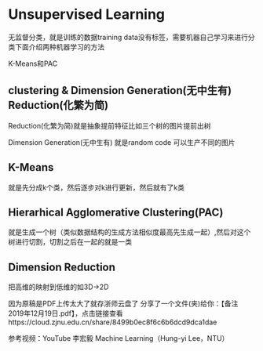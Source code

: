 # Unsupervised Learning

无监督分类，就是训练的数据training data没有标签，需要机器自己学习来进行分类下面介绍两种机器学习的方法

K-Means和PAC

## clustering & Dimension Generation(无中生有)  Reduction(化繁为简)

Reduction(化繁为简)就是抽象提前特征比如三个树的图片提前出树

Dimension Generation(无中生有)  就是random code 可以生产不同的图片

## K-Means

就是先分成k个类，然后逐步对k进行更新，然后就有了k类

## Hierarhical Agglomerative Clustering(PAC)

就是生成一个树（类似数据结构的生成方法相似度最高先生成一起）,然后对这个树进行切割，切割之后在一起的就是一类

## Dimension Reduction

把高维的映射到低维的如3D->2D

因为原稿是PDF上传太大了就存浙师云盘了 
分享了一个文件(夹)给你：【备注 2019年12月19日.pdf】，点击链接查看https://cloud.zjnu.edu.cn/share/8499b0ec8f6c6b6dcd9dca1dae

参考视频：YouTube 李宏毅 Machine Learning（Hung-yi Lee，NTU）